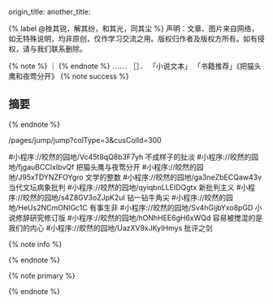 
origin_title:
another_title:

{% label @挫其锐，解其纷，和其光，同其尘 %}
声明：文章、图片来自网络，如无特殊说明，均非原创，仅作学习交流之用。版权归作者及版权方所有。如有侵权，请与我们联系删除。

{% note %}
｜
{% endnote %}
⋯⋯
［］． 「小说文本」  「书籍推荐」《把猫头鹰和夜莺分开》
{% note success %}
## 摘要
{% endnote %}

/pages/jump/jump?colType=3&cusColId=300

#小程序://皎然的园地/Vc45t8qQ8b3F7yh 不成样子的扯淡
#小程序://皎然的园地/fjgauBCCIxIbvQf  把猫头鹰与夜莺分开
#小程序://皎然的园地/J95xTDYNZFOYgro   文学的整数
#小程序://皎然的园地/ga3neZbECQaw43v   当代文坛病象批判
#小程序://皎然的园地/qyiqbnLLEIDQgtx  新批判主义
#小程序://皎然的园地/s4Z8GV3oZJpK2uI  钻一钻牛角尖
#小程序://皎然的园地/HeUs2NCmONlGc1C  有事生非
#小程序://皎然的园地/Sv4hGijbYxo8pGD  小说修辞研究修订版
#小程序://皎然的园地/hONhHEE6gH6xWQd   容易被搅混的是我们的内心
#小程序://皎然的园地/UazXV9xJKyIHmys   批评之剑

{% note info %}

{% endnote %}

{% note primary %}

{% endnote %}
